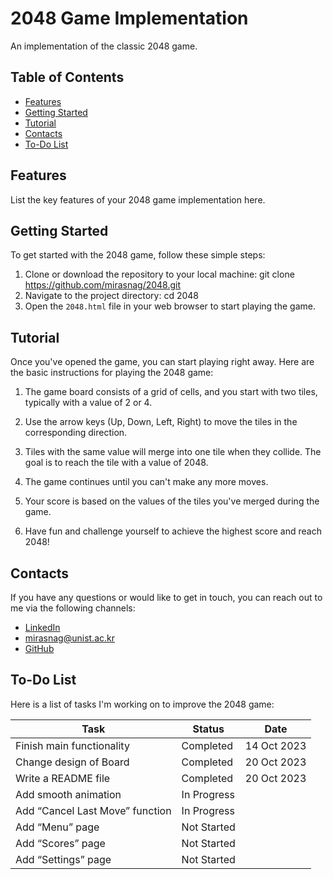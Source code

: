 # 2048 Game Implementation

An implementation of the classic 2048 game.

## Table of Contents
- [Features](#features)
- [Getting Started](#getting-started)
- [Tutorial](#tutorial)
- [Contacts](#contacts)
- [To-Do List](#to-do-list)

## Features

List the key features of your 2048 game implementation here.

## Getting Started

To get started with the 2048 game, follow these simple steps:

1. Clone or download the repository to your local machine:
git clone https://github.com/mirasnag/2048.git
2. Navigate to the project directory:
cd 2048
3. Open the `2048.html` file in your web browser to start playing the game.

## Tutorial

Once you've opened the game, you can start playing right away. Here are the basic instructions for playing the 2048 game:

1. The game board consists of a grid of cells, and you start with two tiles, typically with a value of 2 or 4.

2. Use the arrow keys (Up, Down, Left, Right) to move the tiles in the corresponding direction.

3. Tiles with the same value will merge into one tile when they collide. The goal is to reach the tile with a value of 2048.

4. The game continues until you can't make any more moves.

5. Your score is based on the values of the tiles you've merged during the game.

6. Have fun and challenge yourself to achieve the highest score and reach 2048!

## Contacts

If you have any questions or would like to get in touch, you can reach out to me via the following channels:

- [LinkedIn](https://www.linkedin.com/in/miras-nagashbek-8250a7254)
- mirasnag@unist.ac.kr
- [GitHub](https://github.com/mirasnag)
  
## To-Do List

Here is a list of tasks I'm working on to improve the 2048 game:

| Task                            | Status        | Date        |
|---------------------------------|---------------|-------------|
| Finish main functionality       | Completed     | 14 Oct 2023 |
| Change design of Board          | Completed     | 20 Oct 2023 |
| Write a README file             | Completed     | 20 Oct 2023 |
| Add smooth animation            | In Progress   |             |
| Add “Cancel Last Move” function | In Progress   |             |
| Add “Menu” page                 | Not Started   |             |
| Add “Scores” page               | Not Started   |             |
| Add “Settings” page             | Not Started   |             |



